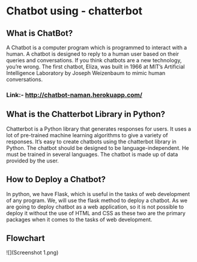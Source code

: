 # Chatbot using - chatterbot
## What is ChatBot?
A Chatbot is a computer program which is programmed to interact with a human. A chatbot is designed to reply to a human user based on their queries and conversations. If you think chatbots are a new technology, you’re wrong. The first chatbot, Eliza, was built in 1966 at MIT’s Artificial Intelligence Laboratory by Joseph Weizenbaum to mimic human conversations.
### Link:- http://chatbot-naman.herokuapp.com/

## What is the Chatterbot Library in Python?
Chatterbot is a Python library that generates responses for users. It uses a lot of pre-trained machine learning algorithms to give a variety of responses. It’s easy to create chatbots using the chatterbot library in Python. The chatbot should be designed to be language-independent. He must be trained in several languages. The chatbot is made up of data provided by the user.

## How to Deploy a Chatbot?
In python, we have Flask, which is useful in the tasks of web development of any program. We, will use the flask method to deploy a chatbot.
As we are going to deploy chatbot as a web application, so it is not possible to deploy it without the use of HTML and CSS as these two are the primary packages when it comes to the tasks of web development.

## Flowchart
![](Screenshot 1.png)
